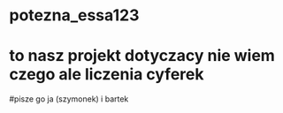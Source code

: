 # potezna_essa123

# to nasz projekt dotyczacy nie wiem czego ale liczenia cyferek

#pisze go ja (szymonek) i bartek
